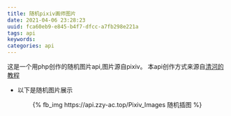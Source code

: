 ```yaml
---
title: 随机pixiv画师图片
date: 2021-04-06 23:28:23
uuid: fca60eb9-e845-b4f7-dfcc-a7fb298e221a
tags: api
keywords:
categories: api
---
```

<meta name="referrer" content="no-referrer"/>
这是一个用php创作的随机图片api,图片源自pixiv。
本api创作方式来源自<a href="https://brx86.gitee.io/posts/notes/4-phpapi/">清河的教程</a>


* 以下是随机图片展示  

<center>{% fb_img https://api.zzy-ac.top/Pixiv_Images 随机插图 %}</center>
